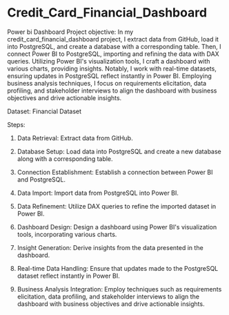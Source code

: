 # Credit_Card_Financial_Dashboard
Power bi Dashboard
Project objective:
In my credit_card_financial_dashboard project, I extract data from GitHub, load it into PostgreSQL, and create a database with a corresponding table. Then, I connect Power BI to PostgreSQL, importing and refining the data with DAX queries. Utilizing Power BI's visualization tools, I craft a dashboard with various charts, providing insights. Notably, I work with real-time datasets, ensuring updates in PostgreSQL reflect instantly in Power BI. Employing business analysis techniques, I focus on requirements elicitation, data profiling, and stakeholder interviews to align the dashboard with business objectives and drive actionable insights.

Dataset: 
Financial Dataset

Steps: 
  1) Data Retrieval: Extract data from GitHub.

  2)  Database Setup: Load data into PostgreSQL and create a new database along with a corresponding table.

  3)  Connection Establishment: Establish a connection between Power BI and PostgreSQL.

  4)  Data Import: Import data from PostgreSQL into Power BI.

  5)  Data Refinement: Utilize DAX queries to refine the imported dataset in Power BI.

  6)   Dashboard Design: Design a dashboard using Power BI's visualization tools, incorporating various charts.

  7)   Insight Generation: Derive insights from the data presented in the dashboard.

  8)   Real-time Data Handling: Ensure that updates made to the PostgreSQL dataset reflect instantly in Power BI.

  9)   Business Analysis Integration: Employ techniques such as requirements elicitation, data profiling, and stakeholder interviews to align the dashboard with business 
     objectives and drive actionable insights.






